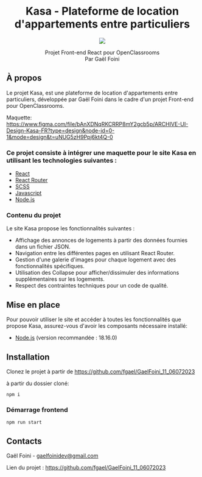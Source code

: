 <div id="header" align="center">

# Kasa - Plateforme de location d'appartements entre particuliers

<img src="https://user.oc-static.com/upload/2022/06/24/16560899769906_FR_811_P8_Banner-Kasa%20%281%29.png" />

</div>

<p align="center">
Projet Front-end React pour OpenClassrooms
<br/>
Par Gaël Foini
<br/>
</p>

## À propos

Le projet Kasa, est une plateforme de location d'appartements entre particuliers, développée par Gaël Foini dans le cadre d'un projet Front-end pour OpenClassrooms.

Maquette: https://www.figma.com/file/bAnXDNqRKCRRP8mY2gcb5p/ARCHIVE-UI-Design-Kasa-FR?type=design&node-id=0-1&mode=design&t=uNUG5zH9Ppj6kt4Q-0

### Ce projet consiste à intégrer une maquette pour le site Kasa en utilisant les technologies suivantes :

- [React](https://react.dev/)
- [React Router](https://reactrouter.com/en/main)
- [SCSS](https://sass-lang.com/)
- [Javascript](https://developer.mozilla.org/fr/docs/Web/JavaScript)
- [Node.js](https://nodejs.org/en/)

### Contenu du projet

Le site Kasa propose les fonctionnalités suivantes :

- Affichage des annonces de logements à partir des données fournies dans un fichier JSON.
- Navigation entre les différentes pages en utilisant React Router.
- Gestion d'une galerie d'images pour chaque logement avec des fonctionnalités spécifiques.
- Utilisation des Collapse pour afficher/dissimuler des informations supplémentaires sur les logements.
- Respect des contraintes techniques pour un code de qualité.

## Mise en place

Pour pouvoir utiliser le site et accéder à toutes les fonctionnalités que propose Kasa, assurez-vous d'avoir les composants nécessaire installé:

- [Node.js](https://nodejs.org/en/) (version recommandée : 18.16.0)

## Installation

Clonez le projet à partir de https://github.com/fgael/GaelFoini_11_06072023

à partir du dossier cloné:

```
npm i
```

### Démarrage frontend

```
npm run start
```

## Contacts

Gaël Foini - gaelfoinidev@gmail.com

Lien du projet : https://github.com/fgael/GaelFoini_11_06072023
